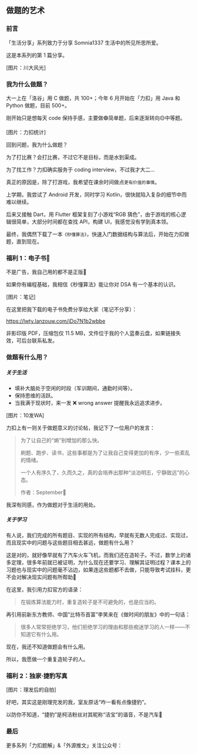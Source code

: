 ## 做题的艺术

### 前言

「生活分享」系列致力于分享 Somnia1337 生活中的所见所思所爱。

这是本系列的第 1 篇分享。

\[图片：川大风光]

### 我为什么做题？

大一上在「洛谷」用 C 做题，共 100+；今年 6 月开始在「力扣」用 Java 和 Python 做题，目前 500+。

刚开始只是想每天 code 保持手感，主要做🟢简单题，后来逐渐转向🟡中等题。

\[图片：力扣统计]

回到问题，我为什么做题？

为了打比赛？会打比赛，不过它​不是目标，而是水到渠成。

为了找工作？力扣确实服务于 coding interview，不过我才大二…

真正的原因是，除了打游戏，我希望在课余时间做点`更有价值的事情`。

上学期，我尝试了 Android 开发，同时学习 Kotlin，很快就陷入复杂的细节中而难以继续。

后来又接触 Dart，用 Flutter 框架复刻了小游戏“RGB 猜色”，由于游戏的核心逻辑很简单，大部分时间都在查找 API，构建 UI，我感觉没有学到真本领。

最终，我偶然下载了一本`《秒懂算法》`，快速入门数据结构与算法后，开始在力扣做题，直到现在。

### 福利 1：电子书📖

不是广告，我自己用的都不是正版🤣

如果你有编程基础，我相信《秒懂算法》能让你对 DSA 有一个基本的认识。

\[图片：笔记]

在这里把我下载的电子书免费分享给大家（笔记不分享）：

https://lwty.lanzouw.com/iDo7N1b2wbbe

非影印版 PDF，压缩包仅 11.5 MB，文件位于我的个人蓝奏云盘，如果链接失效，可后台联系私发。

### 做题有什么用？

##### 关于生活

- 填补大脑处于空闲的时段（军训期间，通勤时间等）。
- 保持思维的活跃。
- 当我满于现状时，来一发 ❌ wrong answer 提醒我永远追求进步。

\[图片：10发WA]

力扣上有一则关于做题意义的讨论帖，我记下了一位用户的发言：

> 为了让自己的“熵”别增加的那么快。
> 
> 刷题、跑步、读书，这些事都是为了让我自己变得更加的有序，少一些紊乱的情绪。
> 
> 一个人有序久了，久而久之，真的会培养出那种“淡泊明志，宁静致远”的心态。
> 
> 作者：September🌸

我深有同感，作为做题对于生活的用处。

##### 关于学习

有人说，我们完成的所有题目、实现的所有结构，早就有无数人完成过、实现过，而且现实中的问题与这些题目相去甚远，做题有什么用？

这是对的，就好像早就有了汽车火车飞机，而我们还在造轮子。不过，数学上的诸多定理，很多年前就已被证明，为什么现在还要学习、理解其证明过程？课本上的习题也与现实中的问题毫不沾边，如果连这些题都不去做，只能导致考试挂科，更不会对解决现实问题有所帮助🤔

在这里，我引用力扣官方的语录：

> 在锻炼算法能力时，重复造轮子是不可避免的，也是应当的。

再引用前新东方教师、中国“比特币首富”李笑来在《做时间的朋友》中的一句话：

> 很多人常常拒绝学习，他们拒绝学习的理由和那些痴迷学习的人一样——不知道它有什么用。

现在，我还不知道做题会有什么用。

所以，我愿做一个重复造轮子的人。

### 福利 2：独家·捷豹写真

\[图片：理发后的自拍]

好吧，其实这是刚理完发的我，室友原话“咋一看有点像捷豹”。

以防你不知道，“捷豹”是柯洁粉丝对其昵称“洁宝”的谐音，不是汽车🤣

### 最后

更多系列「力扣题解」&「外源推文」关注公众号：